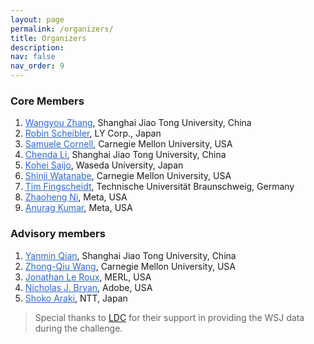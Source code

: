 ```yaml
---
layout: page
permalink: /organizers/
title: Organizers
description:  
nav: false
nav_order: 9
---
```


### Core Members
1. <a style="color: #2E67D3;" href="https://sites.google.com/view/wangyou-zhang">Wangyou Zhang</a>, Shanghai Jiao Tong University, China
2. <a style="color: #2E67D3;" href="http://www.robinscheibler.org">Robin Scheibler</a>, LY Corp., Japan
3. <a style="color: #2E67D3;" href="https://github.com/popcornell">Samuele Cornell</a>, Carnegie Mellon University, USA
4. <a style="color: #2E67D3;" href="">Chenda Li</a>, Shanghai Jiao Tong University, China
5. <a style="color: #2E67D3;" href="https://kohei0209.github.io">Kohei Saijo</a>, Waseda University, Japan
6. <a style="color: #2E67D3;" href="https://sites.google.com/view/shinjiwatanabe">Shinji Watanabe</a>, Carnegie Mellon University, USA
7. <a style="color: #2E67D3;" href="https://www.tu-braunschweig.de/en/ifn/institute/team/sv/fingscheidt">Tim Fingscheidt</a>, Technische Universität Braunschweig, Germany
8. <a style="color: #2E67D3;" href="https://nateanl.github.io">Zhaoheng Ni</a>, Meta, USA
9. <a style="color: #2E67D3;" href="https://anuragkr90.github.io">Anurag Kumar</a>, Meta, USA

### Advisory members

1. <a style="color: #2E67D3;" href="">Yanmin Qian</a>, Shanghai Jiao Tong University, China
2. <a style="color: #2E67D3;" href="https://zqwang7.github.io">Zhong-Qiu Wang</a>, Carnegie Mellon University, USA
3. <a style="color: #2E67D3;" href="https://www.jonathanleroux.org">Jonathan Le Roux</a>, MERL, USA
4. <a style="color: #2E67D3;" href="https://ccrma.stanford.edu/~njb/">Nicholas J. Bryan</a>, Adobe, USA
5. <a style="color: #2E67D3;" href="">Shoko Araki</a>, NTT, Japan

> Special thanks to [LDC](https://www.ldc.upenn.edu) for their support in providing the WSJ data during the challenge.